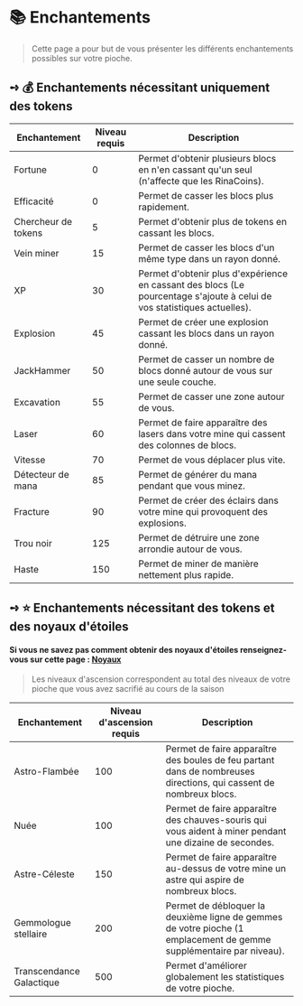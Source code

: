 # 📚 Enchantements
>Cette page a pour but de vous présenter les différents enchantements possibles sur votre pioche.

## **➺** 💰 Enchantements nécessitant uniquement des tokens

| Enchantement        | Niveau requis | Description                                                                                                              |
|---------------------|---------------|--------------------------------------------------------------------------------------------------------------------------|
| Fortune             | 0             | Permet d'obtenir plusieurs blocs en n'en cassant qu'un seul (n'affecte que les RinaCoins).                               |
| Efficacité          | 0             | Permet de casser les blocs plus rapidement.                                                                              |
| Chercheur de tokens | 5             | Permet d'obtenir plus de tokens en cassant les blocs.                                                                    |
| Vein miner          | 15            | Permet de casser les blocs d'un même type dans un rayon donné.                                                           |
| XP                  | 30            | Permet d'obtenir plus d'expérience en cassant des blocs (Le pourcentage s'ajoute à celui de vos statistiques actuelles). |
| Explosion           | 45            | Permet de créer une explosion cassant les blocs dans un rayon donné.                                                     |
| JackHammer          | 50            | Permet de casser un nombre de blocs donné autour de vous sur une seule couche.                                           |
| Excavation          | 55            | Permet de casser une zone autour de vous.                                                                                |
| Laser               | 60            | Permet de faire apparaître des lasers dans votre mine qui cassent des colonnes de blocs.                                 |
| Vitesse             | 70            | Permet de vous déplacer plus vite.                                                                                       |
| Détecteur de mana   | 85            | Permet de générer du mana pendant que vous minez.                                                                        |
| Fracture            | 90            | Permet de créer des éclairs dans votre mine qui provoquent des explosions.                                               |
| Trou noir           | 125           | Permet de détruire une zone arrondie autour de vous.                                                                     |
| Haste               | 150           | Permet de miner de manière nettement plus rapide.                                                                        |

## **➺** ⭐ Enchantements nécessitant des tokens et des noyaux d'étoiles
#### Si vous ne savez pas comment obtenir des noyaux d'étoiles renseignez-vous sur cette page : [Noyaux](noyaux.md)
> Les niveaux d'ascension correspondent au total des niveaux de votre pioche que vous avez sacrifié au cours de la saison

| Enchantement               | Niveau d'ascension requis | Description                                                                                   |
|----------------------------|---------------------------|-----------------------------------------------------------------------------------------------|
| Astro-Flambée              | 100                       | Permet de faire apparaître des boules de feu partant dans de nombreuses directions, qui cassent de nombreux blocs. |
| Nuée                       | 100                       | Permet de faire apparaître des chauves-souris qui vous aident à miner pendant une dizaine de secondes.                  |
| Astre-Céleste              | 150                       | Permet de faire apparaître au-dessus de votre mine un astre qui aspire de nombreux blocs.      |
| Gemmologue stellaire       | 200                       | Permet de débloquer la deuxième ligne de gemmes de votre pioche (1 emplacement de gemme supplémentaire par niveau).      |
| Transcendance Galactique   | 500                       | Permet d'améliorer globalement les statistiques de votre pioche.                              |
